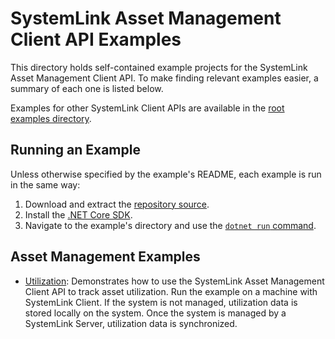 SystemLink Asset Management Client API Examples
======================================

This directory holds self-contained example projects for the SystemLink Asset Management
Client API. To make finding relevant examples easier, a summary of each one is
listed below.

Examples for other SystemLink Client APIs are available in the
[root examples directory](..).

Running an Example
------------------

Unless otherwise specified by the example's README, each example is run in the
same way:

1. Download and extract the [repository source](https://github.com/ni/systemlink-client-docs/archive/master.zip).
2. Install the [.NET Core SDK](https://dotnet.microsoft.com/download/dotnet-core).
3. Navigate to the example's directory and use the [`dotnet run` command](https://docs.microsoft.com/en-us/dotnet/core/tools/dotnet-run?tabs=netcore21).

Asset Management Examples
----------------

- [Utilization](utilization): Demonstrates how to use the SystemLink Asset Management
  Client API to track asset utilization.
  Run the example on a machine with SystemLink Client. If the system is not managed, utilization data is stored locally on the system. 
  Once the system is managed by a SystemLink Server, utilization data is synchronized.